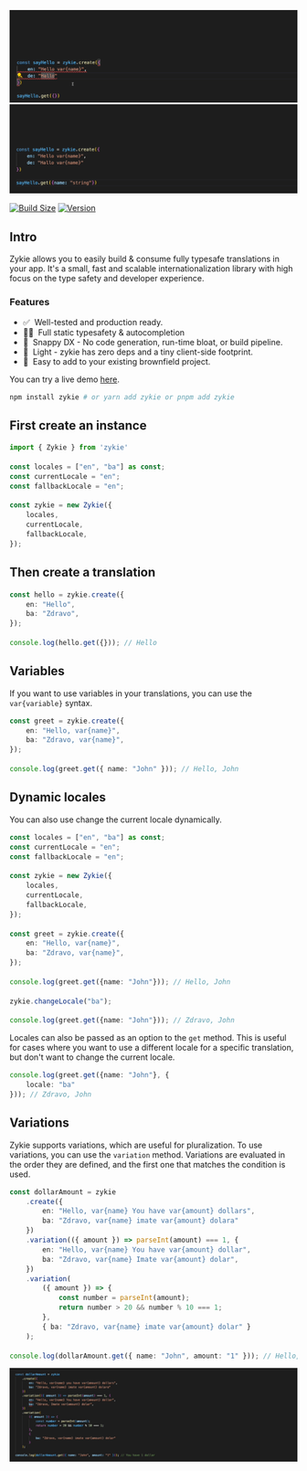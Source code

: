 ![frame-1.gif](docs/frame-1.gif)
![frame-2.gif](docs%2Fframe-2.gif)

[![Build Size](https://img.shields.io/bundlephobia/minzip/zykie?label=bundle%20size&style=flat&colorA=123000&colorB=000000)](https://bundlephobia.com/result?p=zykie)
[![Version](https://img.shields.io/npm/v/zykie?style=flat&colorA=FF0030&colorB=000000)](https://www.npmjs.com/package/zykie)

## Intro

Zykie allows you to easily build & consume fully typesafe translations in your app. It's a small, fast and scalable internationalization library with high focus on the type safety and developer experience.

### Features

- ✅&nbsp; Well-tested and production ready.
- 🧙‍♂️&nbsp; Full static typesafety & autocompletion
- 🐎&nbsp; Snappy DX - No code generation, run-time bloat, or build pipeline.
- 🍃&nbsp; Light - zykie has zero deps and a tiny client-side footprint.
- 🐻&nbsp; Easy to add to your existing brownfield project.

You can try a live demo [here](https://githubbox.com/pmndrs/todo).

```bash
npm install zykie # or yarn add zykie or pnpm add zykie
```
## First create an instance

```ts
import { Zykie } from 'zykie'

const locales = ["en", "ba"] as const;
const currentLocale = "en";
const fallbackLocale = "en";

const zykie = new Zykie({
    locales,
    currentLocale,
    fallbackLocale,
});
```

## Then create a translation

```ts
const hello = zykie.create({
    en: "Hello",
    ba: "Zdravo",
});

console.log(hello.get({})); // Hello
```
## Variables
If you want to use variables in your translations, you can use the `var{variable}` syntax.

```ts
const greet = zykie.create({
    en: "Hello, var{name}",
    ba: "Zdravo, var{name}",
});

console.log(greet.get({ name: "John" })); // Hello, John
````
## Dynamic locales
You can also use change the current locale dynamically.

```ts
const locales = ["en", "ba"] as const;
const currentLocale = "en";
const fallbackLocale = "en";

const zykie = new Zykie({
    locales,
    currentLocale,
    fallbackLocale,
});

const greet = zykie.create({
    en: "Hello, var{name}",
    ba: "Zdravo, var{name}",
});

console.log(greet.get({name: "John"})); // Hello, John

zykie.changeLocale("ba");

console.log(greet.get({name: "John"})); // Zdravo, John
```
Locales can also be passed as an option to the `get` method. This is useful for cases where you want to use a different locale for a specific translation, but don't want to change the current locale.


```ts
console.log(greet.get({name: "John"}, {
    locale: "ba"
})); // Zdravo, John
```

## Variations
Zykie supports variations, which are useful for pluralization. To use variations, you can use the `variation` method.
Variations are evaluated in the order they are defined, and the first one that matches the condition is used.

```ts
const dollarAmount = zykie
    .create({
        en: "Hello, var{name} You have var{amount} dollars",
        ba: "Zdravo, var{name} imate var{amount} dolara"
    })
    .variation(({ amount }) => parseInt(amount) === 1, {
        en: "Hello, var{name} You have var{amount} dollar",
        ba: "Zdravo, var{name} Imate var{amount} dolar",
    })
    .variation(
        ({ amount }) => {
            const number = parseInt(amount);
            return number > 20 && number % 10 === 1;
        },
        { ba: "Zdravo, var{name} imate var{amount} dolar" }
    );

console.log(dollarAmount.get({ name: "John", amount: "1" })); // Hello, John You have 1 dollar
```

![frame-3.gif](docs%2Fframe-3.gif)

